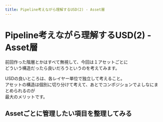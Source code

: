 ```yaml
---
title: Pipeline考えながら理解するUSD(2) - Asset層
---
```


# Pipeline考えながら理解するUSD(2) - Asset層

前回作った階層とかはすべて無視して、今回は１アセットごとに  
どういう構造だったら良いだろうというのを考えてみます。  
  
USDの良いところは、各レイヤー単位で独立して考えること。  
アセットの構造は個別に切り分けて考えて、あとでコンポジションでよしなにまとめられるのが  
最大のメリットです。  
  
## Assetごとに管理したい項目を整理してみる

